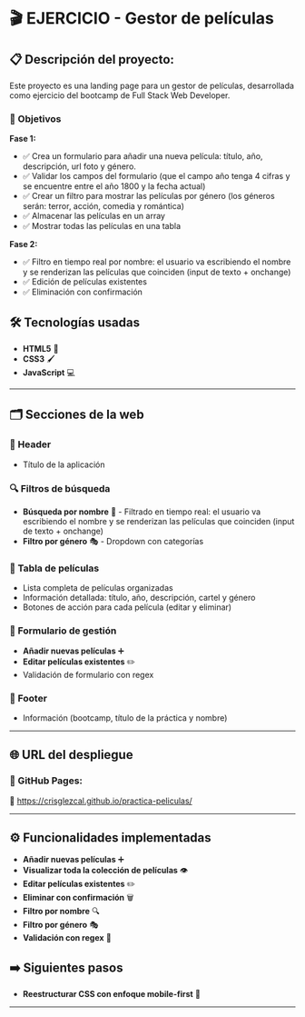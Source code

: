 # 🎬 EJERCICIO  - Gestor de películas 

## 📋 Descripción del proyecto:

Este proyecto es una landing page para un gestor de películas, desarrollada como ejercicio del bootcamp de Full Stack Web Developer.

### 🎯 Objetivos

**Fase 1:**
- ✅ Crea un formulario para añadir una nueva película: título, año, descripción, url foto y género.
- ✅ Validar los campos del formulario (que el campo año tenga 4 cifras y se encuentre entre el año 1800 y la fecha actual)
- ✅ Crear un filtro para mostrar las películas por género (los géneros serán: terror, acción, comedia y romántica)
- ✅ Almacenar las películas en un array
- ✅ Mostrar todas las películas en una tabla

**Fase 2:**
- ✅ Filtro en tiempo real por nombre: el usuario va escribiendo el nombre y se renderizan las películas que coinciden (input de texto + onchange)
- ✅ Edición de películas existentes
- ✅ Eliminación con confirmación


## 🛠️ Tecnologías usadas

- **HTML5** 📝
- **CSS3** 🖌️
- **JavaScript** 💻

---

## 🗂️ Secciones de la web

### 🎪 Header
- Título de la aplicación

### 🔍 Filtros de búsqueda
- **Búsqueda por nombre** 🔎 - Filtrado en tiempo real: el usuario va escribiendo el nombre y se renderizan las películas que coinciden (input de texto + onchange)
- **Filtro por género** 🎭 - Dropdown con categorías

### 🎥 Tabla de películas
- Lista completa de películas organizadas
- Información detallada: título, año, descripción, cartel y género
- Botones de acción para cada película (editar y eliminar)

### 🧾 Formulario de gestión
- **Añadir nuevas películas** ➕
- **Editar películas existentes** ✏️
- Validación de formulario con regex

### 👟 Footer
- Información (bootcamp, título de la práctica y nombre)

---

## 🌐 URL del despliegue

### 🚀 GitHub Pages:

🔗 https://crisglezcal.github.io/practica-peliculas/

---

## ⚙️ Funcionalidades implementadas

- **Añadir nuevas películas** ➕ 
- **Visualizar toda la colección de películas** 👁️ 
- **Editar películas existentes** ✏️ 
- **Eliminar con confirmación** 🗑️ 
- **Filtro por nombre** 🔍 
- **Filtro por género** 🎭 
- **Validación con regex** 🔐

## ➡️ Siguientes pasos

- **Reestructurar CSS con enfoque mobile-first** 📱 

---




